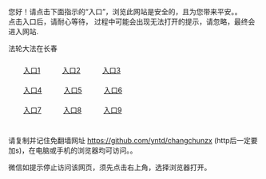 您好！请点击下面指示的“入口”，浏览此网站是安全的，且为您带来平安。。 <br/>
点击入口后，请耐心等待， 过程中可能会出现无法打开的提示，请忽略，最终会进入网站. </br>

法轮大法在长春<br/>
<div style="padding:10px"><a style="margin:20px" target="_blank" href="https://d39n8jzetz2mte.cloudfront.net/2Qpsp?vszsw" id="ccLink1" rel="nofollow">入口1</a> <a target="_blank" style="margin:20px" href="https://d2qs1o3azy9fg1.cloudfront.net/2Qpsp?bvxad" id="ccLink2" rel="nofollow">入口2</a> <a style="margin:20px" target="_blank" href="https://d2mg3g6pqb3qd.cloudfront.net/2Qpsp?xvnyuiow" id="ccLink3" rel="nofollow">入口3</a></div>

<div style="padding:10px" ><a style="margin:20px" target="_blank" href="https://d39n8jzetz2mte.cloudfront.net/2Qpsp?vszsw" id="ccLink4" rel="nofollow">入口4</a> <a style="margin:20px" href="https://d2qs1o3azy9fg1.cloudfront.net/2Qpsp?bvxad" target="_blank" id="ccLink5" rel="nofollow">入口5</a> <a style="margin:20px" href="https://d2mg3g6pqb3qd.cloudfront.net/2Qpsp?xvnyuiow" target="_blank" id="ccLink6" rel="nofollow">入口6</a></div>

<div style="padding:10px"><a style="margin:20px" target="_blank" href="https://d39n8jzetz2mte.cloudfront.net/2Qpsp?vszsw" id="ccLink7" rel="nofollow">入口7</a> <a style="margin:20px" href="https://d2qs1o3azy9fg1.cloudfront.net/2Qpsp?bvxad" target="_blank" id="ccLink8" rel="nofollow">入口8</a> <a style="margin:20px" target="_blank" href="https://d2mg3g6pqb3qd.cloudfront.net/2Qpsp?xvnyuiow" id="ccLink9" rel="nofollow">入口9</a></div>

<br/>



请复制并记住免翻墙网址 https://github.com/yntd/changchunzx (http后一定要加s)，在电脑或手机的浏览器均可访问。。<br/>

微信如提示停止访问该网页，须先点击右上角，选择浏览器打开。
